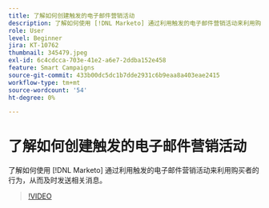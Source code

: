 ```yaml
---
title: 了解如何创建触发的电子邮件营销活动
description: 了解如何使用 [!DNL Marketo] 通过利用触发的电子邮件营销活动来利用购买者的行为，从而及时发送相关消息。
role: User
level: Beginner
jira: KT-10762
thumbnail: 345479.jpeg
exl-id: 6c4cdcca-703e-41e2-a6e7-2ddba152e458
feature: Smart Campaigns
source-git-commit: 433b00dc5dc1b7dde2931c6b9eaa8a403eae2415
workflow-type: tm+mt
source-wordcount: '54'
ht-degree: 0%

---
```


# 了解如何创建触发的电子邮件营销活动

了解如何使用 [!DNL Marketo] 通过利用触发的电子邮件营销活动来利用购买者的行为，从而及时发送相关消息。

>[!VIDEO](https://video.tv.adobe.com/v/345479/?quality=12&learn=on)
